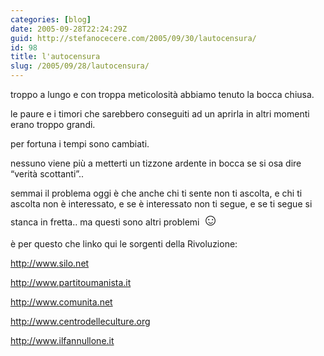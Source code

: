 ```yaml
---
categories: [blog]
date: 2005-09-28T22:24:29Z
guid: http://stefanocecere.com/2005/09/30/lautocensura/
id: 98
title: l'autocensura
slug: /2005/09/28/lautocensura/
---
```


troppo a lungo e con troppa meticolosità abbiamo tenuto la bocca chiusa.

le paure e i timori che sarebbero conseguiti ad un aprirla in altri momenti erano troppo grandi.

per fortuna i tempi sono cambiati.
  
nessuno viene pi&#xf9; a metterti un tizzone ardente in bocca se si osa dire &#x201c;verità scottanti&#x201d;..
  
semmai il problema oggi è che anche chi ti sente non ti ascolta, e chi ti ascolta non è interessato, e se è interessato non ti segue, e se ti segue si stanca in fretta.. ma questi sono altri problemi <span style="font-size: 20pt">&#x263a;</span>

è per questo che linko qui le sorgenti della Rivoluzione:
  
<http://www.silo.net>
  
<http://www.partitoumanista.it>
  
<http://www.comunita.net>
  
<http://www.centrodelleculture.org>
  
<http://www.ilfannullone.it>